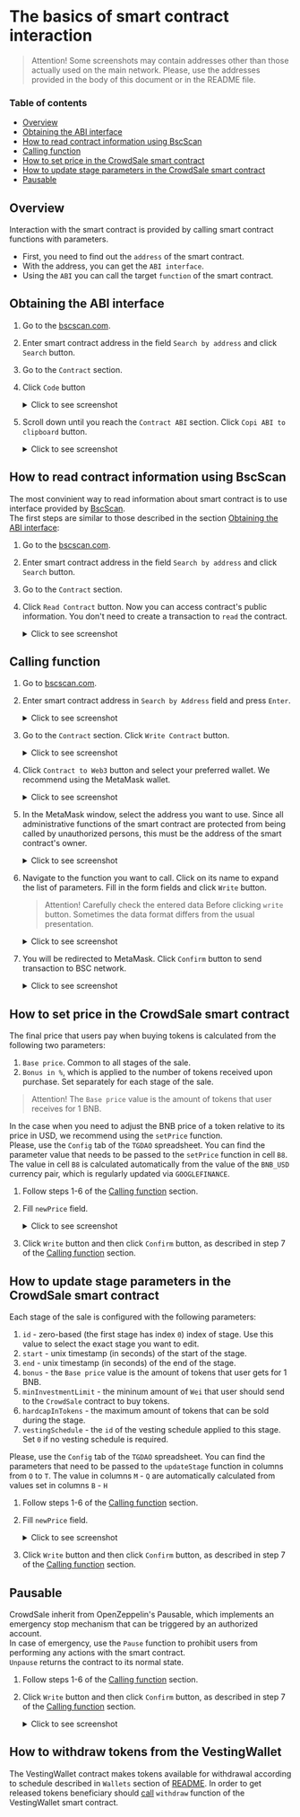 # The basics of smart contract interaction

> Attention! Some screenshots may contain addresses other than those actually used on the main network.
> Please, use the addresses provided in the body of this document or in the README file.

### Table of contents
* [Overview](#overview)
* [Obtaining the ABI interface](#obtaining-the-abi-interface)
* [How to read contract information using BscScan](#how-to-read-contract-information-using-BscScan)
* [Calling function](#calling-function)
* [How to set price in the CrowdSale smart contract](#How-to-set-price-in-the-CrowdSale-smart-contract)
* [How to update stage parameters in the CrowdSale smart contract](#How-to-update-stage-parameters-in-the-CrowdSale-smart-contract)
* [Pausable](#pausable)

## Overview
Interaction with the smart contract is provided by calling smart contract functions with parameters.  
* First, you need to find out the `address` of the smart contract.
* With the address, you can get the `ABI interface`.
* Using the `ABI` you can call the target `function` of the smart contract.

## Obtaining the ABI interface

1. Go to the [bscscan.com](https://bscscan.com).
2. Enter smart contract address in the field `Search by address` and click `Search` button.
3. Go to the `Contract` section.

4. Click `Code` button
    <details><summary>Click to see screenshot</summary>

    ![obtaining_abi_01](images/obtaining_abi_01.png)

    </details>


5. Scroll down until you reach the `Contract ABI` section. Click `Copi ABI to clipboard` button.
    <details><summary>Click to see screenshot</summary>

    ![obtaining_abi_02](images/obtaining_abi_02.png)

    </details>

## How to read contract information using BscScan
The most convinient way to read information about smart contract is to use interface provided by [BscScan](https://bscscan.com).  
The first steps are similar to those described in the section [Obtaining the ABI interface](#obtaining-the-abi-interface):
1. Go to the [bscscan.com](https://bscscan.com).
2. Enter smart contract address in the field `Search by address` and click `Search` button.
3. Go to the `Contract` section.
4. Click `Read Contract` button. Now you can access contract's public information. You don't need to create a transaction to `read` the contract.
    <details><summary>Click to see screenshot</summary>

   ![reading_contract_01](images/reading_contract_01.png)

    </details>

## Calling function
1. Go to [bscscan.com](https://bscscan.com).
2. Enter smart contract address in `Search by Address` field and press `Enter`.
    <details><summary>Click to see screenshot</summary>

    ![interacting_with_contract_01](images/interacting_with_contract_01.png)

    </details>
3. Go to the `Contract` section. Click `Write Contract` button.
    <details><summary>Click to see screenshot</summary>

    ![interacting_with_contract_02](images/interacting_with_contract_02.png)

    </details>

4. Click `Contract to Web3` button and select your preferred wallet. We recommend using the MetaMask wallet.
    <details><summary>Click to see screenshot</summary>

    ![interacting_with_contract_03](images/interacting_with_contract_03.png)

    </details>

5. In the MetaMask window, select the address you want to use. Since all administrative functions of the smart contract are protected from being called by unauthorized persons, this must be the address of the smart contract's owner.
    <details><summary>Click to see screenshot</summary>

    ![interacting_with_contract_04](images/interacting_with_contract_04.png)

    </details>

6. Navigate to the function you want to call. Click on its name to expand the list of parameters. Fill in the form fields and click `Write` button.
    >Attention! Carefully check the entered data Before clicking `write` button. Sometimes the data format differs from the usual presentation.
    <details><summary>Click to see screenshot</summary>

    ![interacting_with_contract_05](images/interacting_with_contract_05.png)

    </details>
7. You will be redirected to MetaMask. Click `Confirm` button to send transaction to BSC network.
    <details><summary>Click to see screenshot</summary>

   ![interacting_with_contract_06](images/interacting_with_contract_06.png)

    </details>


## How to set price in the CrowdSale smart contract
The final price that users pay when buying tokens is calculated from the following two parameters:
1) `Base price`. Common to all stages of the sale.
2) `Bonus in %`, which is applied to the number of tokens received upon purchase. Set separately for each stage of the sale.

> Attention! The `Base price` value is the amount of tokens that user receives for 1 BNB.

In the case when you need to adjust the BNB price of a token relative to its price in USD, we recommend using the `setPrice` function.  
Please, use the `Config` tab of the `TGDAO` spreadsheet. You can find the parameter value that needs to be passed to the `setPrice` function in cell `B8`.  
The value in cell `B8` is calculated automatically from the value of the `BNB_USD` currency pair, which is regularly updated via `GOOGLEFINANCE`.

1. Follow steps 1-6 of the [Calling function](#calling-function) section.
2. Fill `newPrice` field.
    <details><summary>Click to see screenshot</summary>
   
    ![interacting_with_contract_03](images/interacting_with_contract_05.png)
   
    </details>

3. Click `Write` button and then click `Confirm` button, as described in step 7 of the [Calling function](#calling-function) section.

## How to update stage parameters in the CrowdSale smart contract
Each stage of the sale is configured with the following parameters:
1) `id` - zero-based (the first stage has index `0`) index of stage. Use this value to select the exact stage you want to edit.
2) `start` - unix timestamp (in seconds) of the start of the stage.
3) `end` - unix timestamp (in seconds) of the end of the stage.
4) `bonus` - the `Base price` value is the amount of tokens that user gets for 1 BNB.
5) `minInvestmentLimit` - the mininum amount of `Wei` that user should send to the `CrowdSale` contract to buy tokens.
6) `hardcapInTokens` - the maximum amount of tokens that can be sold during the stage.
7) `vestingSchedule` - the `id` of the vesting schedule applied to this stage. Set `0` if no vesting schedule is required.
   
Please, use the `Config` tab of the `TGDAO` spreadsheet. You can find the parameters that need to be passed to the `updateStage` function in columns from `O` to `T`.
The value in columns `M` - `Q` are automatically calculated from values set in columns `B` - `H`

1. Follow steps 1-6 of the [Calling function](#calling-function) section.
2. Fill `newPrice` field.
    <details><summary>Click to see screenshot</summary>

   ![updating_stages_01](images/updating_stages_01.png)

    </details>

3. Click `Write` button and then click `Confirm` button, as described in step 7 of the [Calling function](#calling-function) section.

## Pausable
CrowdSale inherit from OpenZeppelin's Pausable, which implements an emergency stop mechanism that can be triggered by an authorized account.  
In case of emergency, use the `Pause` function to prohibit users from performing any actions with the smart contract.  
`Unpause` returns the contract to its normal state.
1. Follow steps 1-6 of the [Calling function](#calling-function) section.
2. Click `Write` button and then click `Confirm` button, as described in step 7 of the [Calling function](#calling-function) section.
    <details><summary>Click to see screenshot</summary>

    ![unpause_token](images/unpause_token.png)
  
    </details>

## How to withdraw tokens from the VestingWallet
The VestingWallet contract makes tokens available for withdrawal according to schedule described in `Wallets` section of [README](/README.md).
In order to get released tokens beneficiary should [call](#calling-function) `withdraw` function of the VestingWallet smart contract.
